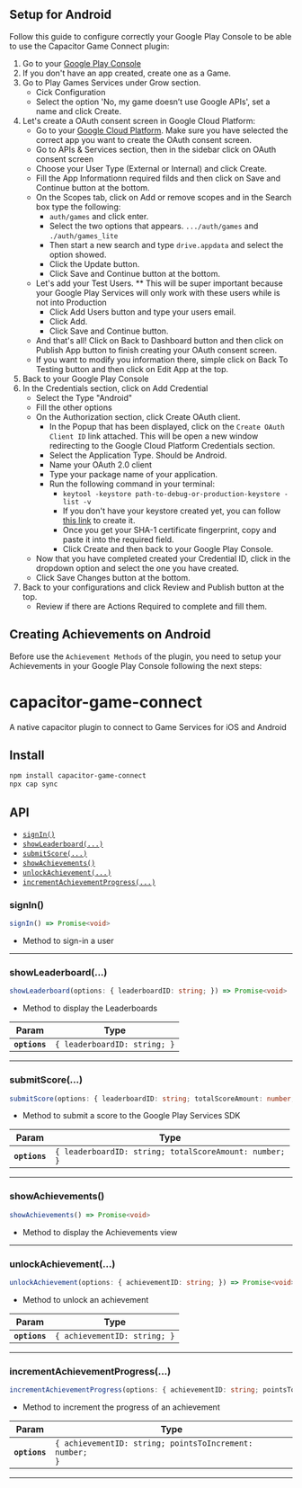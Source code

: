 ## Setup for Android
Follow this guide to configure correctly your Google Play Console to be able to use the Capacitor Game Connect plugin:

1. Go to your [Google Play Console](https://play.google.com/console)
2. If you don't have an app created, create one as a Game.
3. Go to Play Games Services under Grow section.
    * Cick Configuration
    * Select the option 'No, my game doesn’t use Google APIs', set a name and click Create.
4. Let's create a OAuth consent screen in Google Cloud Platform:
    * Go to your [Google Cloud Platform](https://console.cloud.google.com/). Make sure you have selected the correct app you want to create the OAuth consent screen.
    * Go to APIs & Services section, then in the sidebar click on OAuth consent screen
    * Choose your User Type (External or Internal) and click Create.
    * Fill the App Informationn required filds and then click on Save and Continue button at the bottom.
    * On the Scopes tab, click on Add or remove scopes and in the Search box type the following:
        * `auth/games` and click enter.
        * Select the two options that appears. `.../auth/games` and `./auth/games_lite`
        * Then start a new search and type `drive.appdata` and select the option showed.
        * Click the Update button.
        * Click Save and Continue button at the bottom.
    * Let's add your Test Users. ** This will be super important because your Google Play Services will only work with these users while is not into Production
        * Click Add Users button and type your users email.
        * Click Add.
        * Click Save and Continue button.
    * And that's all! Click on Back to Dashboard button and then click on Publish App button to finish creating your OAuth consent screen.
    * If you want to modify you information there, simple click on Back To Testing button and then click on Edit App at the top.
5. Back to your Google Play Console
6. In the Credentials section, click on Add Credential
    * Select the Type "Android"
    * Fill the other options
    * On the Authorization section, click Create OAuth client.
        * In the Popup that has been displayed, click on the `Create OAuth Client ID` link attached. This will be open a new window redirecting to the Google Cloud Platform Credentials section.
        * Select the Application Type. Should be Android.
        * Name your OAuth 2.0 client
        * Type your package name of your application.
        * Run the following command in your terminal:
            * `keytool -keystore path-to-debug-or-production-keystore -list -v`
            * If you don't have your keystore created yet, you can follow [this link](https://developer.android.com/studio/publish/app-signing#generate-key) to create it.
            * Once you get your SHA-1 certificate fingerprint, copy and paste it into the required field.
            * Click Create and then back to your Google Play Console.
    * Now that you have completed created your Credential ID, click in the dropdown option and select the one you have created.
    * Click Save Changes button at the bottom.
7. Back to your configurations and click Review and Publish button at the top.
    * Review if there are Actions Required to complete and fill them.

## Creating Achievements on Android
Before use the `Achievement Methods` of the plugin, you need to setup your Achievements in your Google Play Console following the next steps:

# capacitor-game-connect

A native capacitor plugin to connect to Game Services for iOS and Android

## Install

```bash
npm install capacitor-game-connect
npx cap sync
```

## API

<docgen-index>

* [`signIn()`](#signin)
* [`showLeaderboard(...)`](#showleaderboard)
* [`submitScore(...)`](#submitscore)
* [`showAchievements()`](#showachievements)
* [`unlockAchievement(...)`](#unlockachievement)
* [`incrementAchievementProgress(...)`](#incrementachievementprogress)

</docgen-index>

<docgen-api>
<!--Update the source file JSDoc comments and rerun docgen to update the docs below-->

### signIn()

```typescript
signIn() => Promise<void>
```

* Method to sign-in a user

--------------------


### showLeaderboard(...)

```typescript
showLeaderboard(options: { leaderboardID: string; }) => Promise<void>
```

* Method to display the Leaderboards

| Param         | Type                                    |
| ------------- | --------------------------------------- |
| **`options`** | <code>{ leaderboardID: string; }</code> |

--------------------


### submitScore(...)

```typescript
submitScore(options: { leaderboardID: string; totalScoreAmount: number; }) => Promise<void>
```

* Method to submit a score to the Google Play Services SDK

| Param         | Type                                                              |
| ------------- | ----------------------------------------------------------------- |
| **`options`** | <code>{ leaderboardID: string; totalScoreAmount: number; }</code> |

--------------------


### showAchievements()

```typescript
showAchievements() => Promise<void>
```

* Method to display the Achievements view

--------------------


### unlockAchievement(...)

```typescript
unlockAchievement(options: { achievementID: string; }) => Promise<void>
```

* Method to unlock an achievement

| Param         | Type                                    |
| ------------- | --------------------------------------- |
| **`options`** | <code>{ achievementID: string; }</code> |

--------------------


### incrementAchievementProgress(...)

```typescript
incrementAchievementProgress(options: { achievementID: string; pointsToIncrement: number; }) => Promise<void>
```

* Method to increment the progress of an achievement

| Param         | Type                                                               |
| ------------- | ------------------------------------------------------------------ |
| **`options`** | <code>{ achievementID: string; pointsToIncrement: number; }</code> |

--------------------

</docgen-api>
